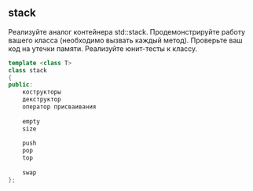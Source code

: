 ## stack
Реализуйте аналог контейнера std::stack. Продемонстрируйте работу вашего класса (необходимо вызвать каждый метод). Проверьте ваш код на утечки памяти. Реализуйте юнит-тесты к классу.

```cpp
template <class T>
class stack
{
public:
    кострукторы
    декструктор
    оператор присваивания
    
    empty
    size
    
    push
    pop
    top
    
    swap
};
```
